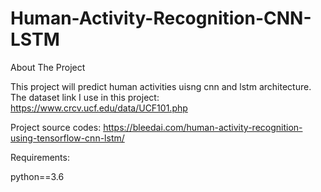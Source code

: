 # Human-Activity-Recognition-CNN-LSTM

About The Project

This project will predict human activities uisng cnn and lstm architecture. The dataset link I use in this project: https://www.crcv.ucf.edu/data/UCF101.php

Project source codes: https://bleedai.com/human-activity-recognition-using-tensorflow-cnn-lstm/

Requirements:

python==3.6
